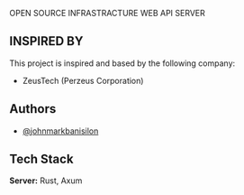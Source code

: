 OPEN SOURCE INFRASTRACTURE  WEB API SERVER
## INSPIRED BY

This project is inspired and based by the following company:

- ZeusTech (Perzeus Corporation)


## Authors

- [@johnmarkbanisilon](https://web.facebook.com/crypto.graphy.39)


## Tech Stack


**Server:** Rust, Axum

